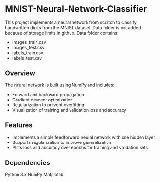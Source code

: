 # MNIST-Neural-Network-Classifier

This project implements a neural network from scratch to classify handwritten digits from the MNIST dataset. 
Data folder is not added because of storage limits in github.
Data folder contains:
* images_train.csv
* images_test.csv
* labels_train.csv
* labels_test.csv

## Overview
The neural network is built using NumPy and includes:

* Forward and backward propagation
* Gradient descent optimization
* Regularization to prevent overfitting
* Visualization of training and validation loss and accuracy

## Features
* Implements a simple feedforward neural network with one hidden layer
* Supports regularization to improve generalization
* Plots loss and accuracy over epochs for training and validation sets

## Dependencies
Python 3.x
NumPy
Matplotlib
